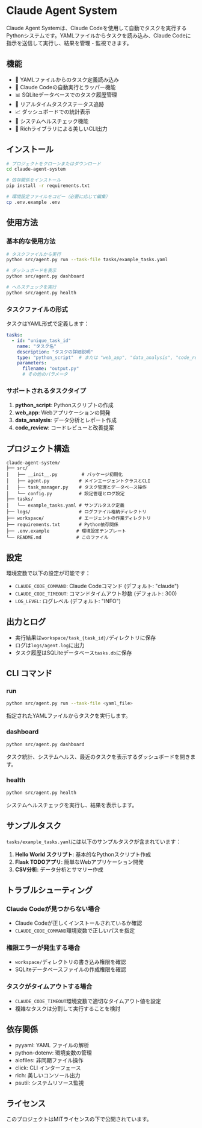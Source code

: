 # Claude Agent System

Claude Agent Systemは、Claude Codeを使用して自動でタスクを実行するPythonシステムです。YAMLファイルからタスクを読み込み、Claude Codeに指示を送信して実行し、結果を管理・監視できます。

## 機能

- 📝 YAMLファイルからのタスク定義読み込み
- 🤖 Claude Codeの自動実行とラッパー機能
- 📊 SQLiteデータベースでのタスク履歴管理
- 🎯 リアルタイムタスクステータス追跡
- 📈 ダッシュボードでの統計表示
- 🏥 システムヘルスチェック機能
- 🎨 Richライブラリによる美しいCLI出力

## インストール

```bash
# プロジェクトをクローンまたはダウンロード
cd claude-agent-system

# 依存関係をインストール
pip install -r requirements.txt

# 環境設定ファイルをコピー（必要に応じて編集）
cp .env.example .env
```

## 使用方法

### 基本的な使用方法

```bash
# タスクファイルから実行
python src/agent.py run --task-file tasks/example_tasks.yaml

# ダッシュボードを表示
python src/agent.py dashboard

# ヘルスチェックを実行
python src/agent.py health
```

### タスクファイルの形式

タスクはYAML形式で定義します：

```yaml
tasks:
  - id: "unique_task_id"
    name: "タスク名"
    description: "タスクの詳細説明"
    type: "python_script"  # または "web_app", "data_analysis", "code_review"
    parameters:
      filename: "output.py"
      # その他のパラメータ
```

### サポートされるタスクタイプ

1. **python_script**: Pythonスクリプトの作成
2. **web_app**: Webアプリケーションの開発
3. **data_analysis**: データ分析とレポート作成
4. **code_review**: コードレビューと改善提案

## プロジェクト構造

```
claude-agent-system/
├── src/
│   ├── __init__.py         # パッケージ初期化
│   ├── agent.py           # メインエージェントクラスとCLI
│   ├── task_manager.py    # タスク管理とデータベース操作
│   └── config.py          # 設定管理とログ設定
├── tasks/
│   └── example_tasks.yaml # サンプルタスク定義
├── logs/                  # ログファイル格納ディレクトリ
├── workspace/             # エージェントの作業ディレクトリ
├── requirements.txt       # Python依存関係
├── .env.example          # 環境設定テンプレート
└── README.md             # このファイル
```

## 設定

環境変数で以下の設定が可能です：

- `CLAUDE_CODE_COMMAND`: Claude Codeコマンド (デフォルト: "claude")
- `CLAUDE_CODE_TIMEOUT`: コマンドタイムアウト秒数 (デフォルト: 300)
- `LOG_LEVEL`: ログレベル (デフォルト: "INFO")

## 出力とログ

- 実行結果は`workspace/task_{task_id}/`ディレクトリに保存
- ログは`logs/agent.log`に出力
- タスク履歴はSQLiteデータベース`tasks.db`に保存

## CLI コマンド

### run
```bash
python src/agent.py run --task-file <yaml_file>
```
指定されたYAMLファイルからタスクを実行します。

### dashboard
```bash
python src/agent.py dashboard
```
タスク統計、システムヘルス、最近のタスクを表示するダッシュボードを開きます。

### health
```bash
python src/agent.py health
```
システムヘルスチェックを実行し、結果を表示します。

## サンプルタスク

`tasks/example_tasks.yaml`には以下のサンプルタスクが含まれています：

1. **Hello World スクリプト**: 基本的なPythonスクリプト作成
2. **Flask TODOアプリ**: 簡単なWebアプリケーション開発
3. **CSV分析**: データ分析とサマリー作成

## トラブルシューティング

### Claude Codeが見つからない場合
- Claude Codeが正しくインストールされているか確認
- `CLAUDE_CODE_COMMAND`環境変数で正しいパスを指定

### 権限エラーが発生する場合
- `workspace/`ディレクトリの書き込み権限を確認
- SQLiteデータベースファイルの作成権限を確認

### タスクがタイムアウトする場合
- `CLAUDE_CODE_TIMEOUT`環境変数で適切なタイムアウト値を設定
- 複雑なタスクは分割して実行することを検討

## 依存関係

- pyyaml: YAML ファイルの解析
- python-dotenv: 環境変数の管理
- aiofiles: 非同期ファイル操作
- click: CLI インターフェース
- rich: 美しいコンソール出力
- psutil: システムリソース監視

## ライセンス

このプロジェクトはMITライセンスの下で公開されています。